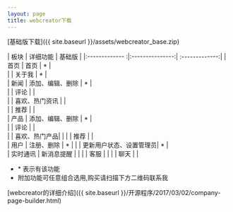 ```yaml
---
layout: page
title: webcreator下载
---
```


[基础版下载]({{ site.baseurl }}/assets/webcreator_base.zip)



| 板块 			|		详细功能		| 基础版  		|
|:------------- :|:---------------:| :-------------:|
| 首页     		| 	<span class="red"> 	首页</span> 		|		<span class="red"> * </span>	|  
| 	    		| 		<span class="red"> 关于我</span>		|		<span class="red"> * </span> 		|	 
| 新闻 		    | 	<span class="red"> 	添加、编辑、删除 </span>| <span class="red"> * </span>      |   
| 			    | 		评论 		| 	    		|   
|				| 		喜欢、热门资讯	|		|	
|				| 		推荐		|				|	
| 	产品 		|  		<span class="red"> 添加、编辑、删除	</span>|   <span class="red"> * </span>  |	
| 				|  		评论	     	|       |	
| 				|  		喜欢、热门产品|       |
| 				|  		推荐	     	|       |	
| 		用户		|  		<span class="red"> 注册、删除</span>	|   <span class="red"> * </span>  |	
| 				|  		<span class="red"> 更新用户状态、设置管理员</span>|   <span class="red"> * </span>   |		
| 实时通讯       |   新消息提醒           |       |
|               |   客服      |   |
|               |   聊天      |   |


* <span class="red"> * </span> <span class="grey">表示有该功能</span>
* <span class="grey">附加功能可任意组合选用,购买请扫描下方二维码联系我</span>

[webcreator的详细介绍]({{ site.baseurl }}/开源程序/2017/03/02/company-page-builder.html)
